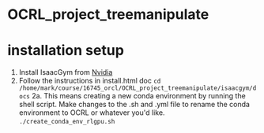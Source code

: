 # OCRL_project_treemanipulate

# installation setup
1. Install IsaacGym from [Nvidia](https://developer.nvidia.com/isaac-gym)
2. Follow the instructions in install.html doc 
`cd /home/mark/course/16745_orcl/OCRL_project_treemanipulate/isaacgym/docs`
2a. This means creating a new conda environment by running the shell script. Make changes to the .sh and .yml file to rename the conda environment to OCRL or whatever you'd like.
`./create_conda_env_rlgpu.sh`

